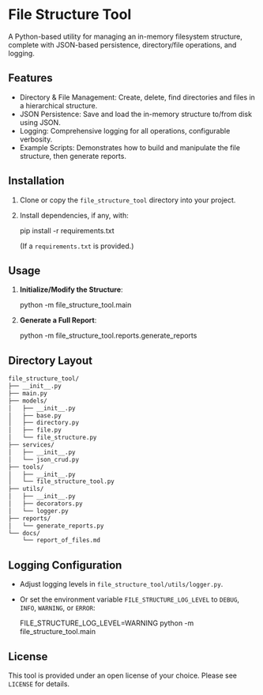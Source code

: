 # File Structure Tool

A Python-based utility for managing an in-memory filesystem structure, complete with JSON-based persistence, directory/file operations, and logging.

## Features
- Directory & File Management: Create, delete, find directories and files in a hierarchical structure.
- JSON Persistence: Save and load the in-memory structure to/from disk using JSON.
- Logging: Comprehensive logging for all operations, configurable verbosity.
- Example Scripts: Demonstrates how to build and manipulate the file structure, then generate reports.

## Installation
1. Clone or copy the `file_structure_tool` directory into your project.
2. Install dependencies, if any, with:

    pip install -r requirements.txt

   (If a `requirements.txt` is provided.)

## Usage
1. **Initialize/Modify the Structure**:

    python -m file_structure_tool.main

2. **Generate a Full Report**:

    python -m file_structure_tool.reports.generate_reports

## Directory Layout
```bash
file_structure_tool/
├── __init__.py
├── main.py
├── models/
│   ├── __init__.py
│   ├── base.py
│   ├── directory.py
│   ├── file.py
│   └── file_structure.py
├── services/
│   ├── __init__.py
│   └── json_crud.py
├── tools/
│   ├── __init__.py
│   └── file_structure_tool.py
├── utils/
│   ├── __init__.py
│   ├── decorators.py
│   └── logger.py
├── reports/
│   └── generate_reports.py
└── docs/
    └── report_of_files.md
```
## Logging Configuration
- Adjust logging levels in `file_structure_tool/utils/logger.py`.
- Or set the environment variable `FILE_STRUCTURE_LOG_LEVEL` to `DEBUG`, `INFO`, `WARNING`, or `ERROR`:

    FILE_STRUCTURE_LOG_LEVEL=WARNING python -m file_structure_tool.main

## License
This tool is provided under an open license of your choice. Please see `LICENSE` for details.
